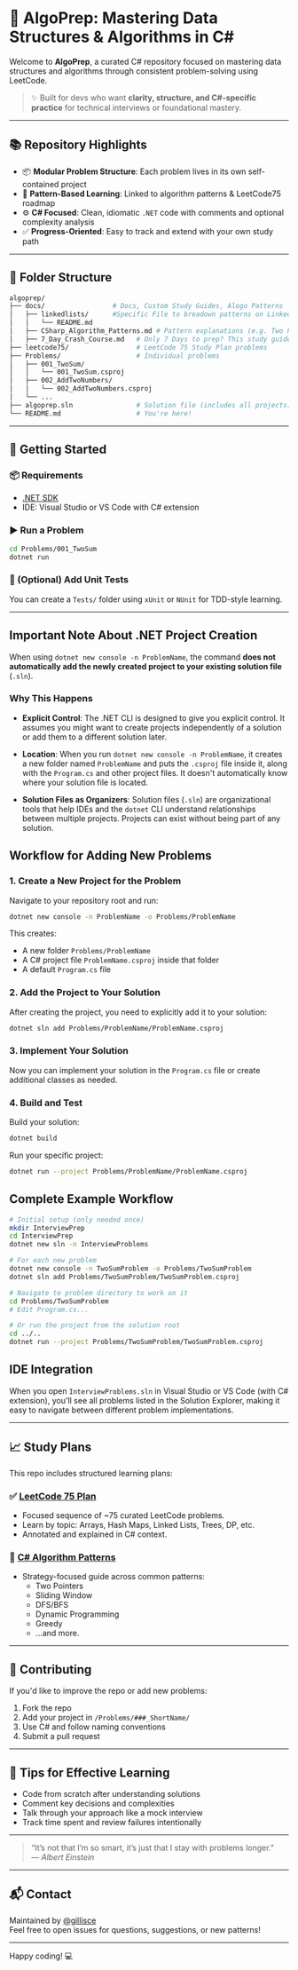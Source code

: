 # 🚀 AlgoPrep: Mastering Data Structures & Algorithms in C#

Welcome to **AlgoPrep**, a curated C# repository focused on mastering data structures and algorithms through consistent problem-solving using LeetCode.

> ✨ Built for devs who want **clarity, structure, and C#-specific practice** for technical interviews or foundational mastery.

---

## 📚 Repository Highlights

- 📦 **Modular Problem Structure**: Each problem lives in its own self-contained project
- 🧠 **Pattern-Based Learning**: Linked to algorithm patterns & LeetCode75 roadmap
- ⚙️ **C# Focused**: Clean, idiomatic `.NET` code with comments and optional complexity analysis
- ✅ **Progress-Oriented**: Easy to track and extend with your own study path

---

## 🧱 Folder Structure

```bash
algoprep/
├── docs/                 # Docs, Custom Study Guides, Alogo Patterns
│   ├── linkedlists/      #Specific File to breadown patterns on Linked Lists
│   │   └── README.md
│   ├── CSharp_Algorithm_Patterns.md # Pattern explanations (e.g. Two Pointers, Sliding Window)
│   ├── 7_Day_Crash_Course.md   # Only 7 Days to prep? This study guide gives you a crash course to refresh your DSA skills
├── leetcode75/                 # LeetCode 75 Study Plan problems
├── Problems/                   # Individual problems
│   ├── 001_TwoSum/
│   │   └── 001_TwoSum.csproj
│   ├── 002_AddTwoNumbers/
│   │   └── 002_AddTwoNumbers.csproj
│   └── ...
├── algoprep.sln                # Solution file (includes all projects)
└── README.md                   # You're here!
```

---

## 🔧 Getting Started

### 📦 Requirements

- [.NET SDK](https://dotnet.microsoft.com/download)
- IDE: Visual Studio or VS Code with C# extension

### ▶️ Run a Problem

```bash
cd Problems/001_TwoSum
dotnet run
```

### 🧪 (Optional) Add Unit Tests

You can create a `Tests/` folder using `xUnit` or `NUnit` for TDD-style learning.

---

## Important Note About .NET Project Creation

When using `dotnet new console -n ProblemName`, the command **does not automatically add the newly created project to your existing solution file** (`.sln`).

### Why This Happens

* **Explicit Control**: The .NET CLI is designed to give you explicit control. It assumes you might want to create projects independently of a solution or add them to a different solution later.

* **Location**: When you run `dotnet new console -n ProblemName`, it creates a new folder named `ProblemName` and puts the `.csproj` file inside it, along with the `Program.cs` and other project files. It doesn't automatically know where your solution file is located.

* **Solution Files as Organizers**: Solution files (`.sln`) are organizational tools that help IDEs and the `dotnet` CLI understand relationships between multiple projects. Projects can exist without being part of any solution.

## Workflow for Adding New Problems

### 1. Create a New Project for the Problem

Navigate to your repository root and run:

```bash
dotnet new console -n ProblemName -o Problems/ProblemName
```

This creates:
- A new folder `Problems/ProblemName`
- A C# project file `ProblemName.csproj` inside that folder
- A default `Program.cs` file

### 2. Add the Project to Your Solution

After creating the project, you need to explicitly add it to your solution:

```bash
dotnet sln add Problems/ProblemName/ProblemName.csproj
```

### 3. Implement Your Solution

Now you can implement your solution in the `Program.cs` file or create additional classes as needed.

### 4. Build and Test

Build your solution:

```bash
dotnet build
```

Run your specific project:

```bash
dotnet run --project Problems/ProblemName/ProblemName.csproj
```

## Complete Example Workflow

```bash
# Initial setup (only needed once)
mkdir InterviewPrep
cd InterviewPrep
dotnet new sln -n InterviewProblems

# For each new problem
dotnet new console -n TwoSumProblem -o Problems/TwoSumProblem
dotnet sln add Problems/TwoSumProblem/TwoSumProblem.csproj

# Navigate to problem directory to work on it
cd Problems/TwoSumProblem
# Edit Program.cs...

# Or run the project from the solution root
cd ../..
dotnet run --project Problems/TwoSumProblem/TwoSumProblem.csproj
```

## IDE Integration

When you open `InterviewProblems.sln` in Visual Studio or VS Code (with C# extension), you'll see all problems listed in the Solution Explorer, making it easy to navigate between different problem implementations.

---

## 📈 Study Plans

This repo includes structured learning plans:

### ✅ [LeetCode 75 Plan](./leetcode75/README.md)
- Focused sequence of ~75 curated LeetCode problems.
- Learn by topic: Arrays, Hash Maps, Linked Lists, Trees, DP, etc.
- Annotated and explained in C# context.

### 🔁 [C# Algorithm Patterns](./CSharp_Algorithm_Patterns.md)
- Strategy-focused guide across common patterns:
  - Two Pointers
  - Sliding Window
  - DFS/BFS
  - Dynamic Programming
  - Greedy
  - ...and more.

---

## 🤝 Contributing

If you'd like to improve the repo or add new problems:

1. Fork the repo
2. Add your project in `/Problems/###_ShortName/`
3. Use C# and follow naming conventions
4. Submit a pull request

---

## 🧠 Tips for Effective Learning

- Code from scratch after understanding solutions
- Comment key decisions and complexities
- Talk through your approach like a mock interview
- Track time spent and review failures intentionally

---

> “It’s not that I’m so smart, it’s just that I stay with problems longer.”  
> — *Albert Einstein*

---

## 📬 Contact

Maintained by [@gillisce](https://github.com/gillisce)  
Feel free to open issues for questions, suggestions, or new patterns!

---

Happy coding! 💻
